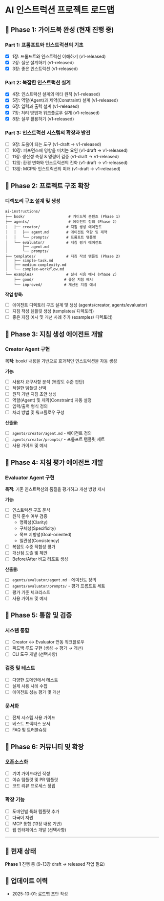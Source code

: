 # AI 인스트럭션 프로젝트 로드맵

## 📅 Phase 1: 가이드북 완성 (현재 진행 중)

### Part 1: 프롬프트와 인스트럭션의 기초
- [x] 1장: 프롬프트와 인스트럭션 이해하기 (v1-released)
- [x] 2장: 질문 설계하기 (v1-released)
- [x] 3장: 좋은 인스트럭션 (v1-released)

### Part 2: 복잡한 인스트럭션 설계
- [x] 4장: 인스트럭션 설계의 메타 원칙 (v1-released)
- [x] 5장: 역할(Agent)과 제약(Constraint) 설계 (v1-released)
- [x] 6장: 입력과 출력 설계 (v1-released)
- [x] 7장: 처리 방법과 워크플로우 설계 (v1-released)
- [x] 8장: 실무 활용하기 (v1-released)

### Part 3: 인스트럭션 시스템의 확장과 발전
- [ ] 9장: 도움이 되는 도구 (v1-draft → v1-released)
- [ ] 10장: 퍼포먼스에 영향을 미치는 요인 (v1-draft → v1-released)
- [ ] 11장: 생산성 측정 & 명령어 검증 (v1-draft → v1-released)
- [ ] 12장: 환경 변화와 인스트럭션의 진화 (v1-draft → v1-released)
- [ ] 13장: MCP와 인스트럭션의 미래 (v1-draft → v1-released)

## 📅 Phase 2: 프로젝트 구조 확장

### 디렉토리 구조 설계 및 생성
```plaintext
ai-instructions/
├── book/                    # 가이드북 콘텐츠 (Phase 1)
├── agents/                  # 에이전트 정의 (Phase 2)
│   ├── creator/            # 지침 생성 에이전트
│   │   ├── agent.md        # 에이전트 역할 및 제약
│   │   └── prompts/        # 프롬프트 템플릿
│   └── evaluator/          # 지침 평가 에이전트
│       ├── agent.md
│       └── prompts/
├── templates/              # 지침 작성 템플릿 (Phase 2)
│   ├── simple-task.md
│   ├── medium-complexity.md
│   └── complex-workflow.md
└── examples/               # 실제 사용 예시 (Phase 2)
    ├── good/              # 좋은 지침 예시
    └── improved/          # 개선된 지침 예시
```

**작업 항목:**
- [ ] 에이전트 디렉토리 구조 설계 및 생성 (agents/creator, agents/evaluator)
- [ ] 지침 작성 템플릿 생성 (templates/ 디렉토리)
- [ ] 좋은 지침 예시 및 개선 사례 추가 (examples/ 디렉토리)

## 📅 Phase 3: 지침 생성 에이전트 개발

### Creator Agent 구현
**목적:** book/ 내용을 기반으로 효과적인 인스트럭션을 자동 생성

**기능:**
- [ ] 사용자 요구사항 분석 (복잡도 수준 판단)
- [ ] 적절한 템플릿 선택
- [ ] 원칙 기반 지침 초안 생성
- [ ] 역할(Agent) 및 제약(Constraint) 자동 설정
- [ ] 입력/출력 형식 정의
- [ ] 처리 방법 및 워크플로우 구성

**산출물:**
- [ ] `agents/creator/agent.md` - 에이전트 정의
- [ ] `agents/creator/prompts/` - 프롬프트 템플릿 세트
- [ ] 사용 가이드 및 예시

## 📅 Phase 4: 지침 평가 에이전트 개발

### Evaluator Agent 구현
**목적:** 기존 인스트럭션의 품질을 평가하고 개선 방향 제시

**기능:**
- [ ] 인스트럭션 구조 분석
- [ ] 원칙 준수 여부 검증
  - 명확성(Clarity)
  - 구체성(Specificity)
  - 목표 지향성(Goal-oriented)
  - 일관성(Consistency)
- [ ] 복잡도 수준 적합성 평가
- [ ] 개선점 도출 및 제안
- [ ] Before/After 비교 리포트 생성

**산출물:**
- [ ] `agents/evaluator/agent.md` - 에이전트 정의
- [ ] `agents/evaluator/prompts/` - 평가 프롬프트 세트
- [ ] 평가 기준 체크리스트
- [ ] 사용 가이드 및 예시

## 📅 Phase 5: 통합 및 검증

### 시스템 통합
- [ ] Creator ↔ Evaluator 연동 워크플로우
- [ ] 피드백 루프 구현 (생성 → 평가 → 개선)
- [ ] CLI 도구 개발 (선택사항)

### 검증 및 테스트
- [ ] 다양한 도메인에서 테스트
- [ ] 실제 사용 사례 수집
- [ ] 에이전트 성능 평가 및 개선

### 문서화
- [ ] 전체 시스템 사용 가이드
- [ ] 베스트 프랙티스 문서
- [ ] FAQ 및 트러블슈팅

## 📅 Phase 6: 커뮤니티 및 확장

### 오픈소스화
- [ ] 기여 가이드라인 작성
- [ ] 이슈 템플릿 및 PR 템플릿
- [ ] 코드 리뷰 프로세스 정립

### 확장 기능
- [ ] 도메인별 특화 템플릿 추가
- [ ] 다국어 지원
- [ ] MCP 통합 (13장 내용 기반)
- [ ] 웹 인터페이스 개발 (선택사항)

---

## 🎯 현재 상태
**Phase 1** 진행 중 (9-13장 draft → released 작업 필요)

## 📝 업데이트 이력
- 2025-10-01: 로드맵 초안 작성